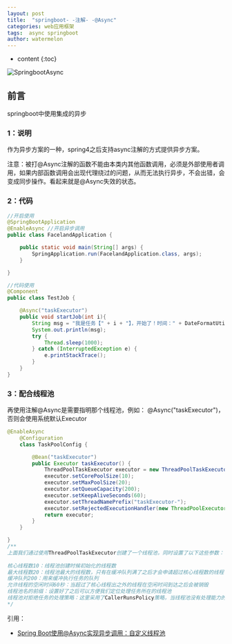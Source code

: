 ```yaml
---
layout: post
title:  "springboot- -注解- -@Async"
categories: web应用框架
tags:  async springboot
author: watermelon
---
```

* content
{:toc}

![SpringbootAsync](https://wxt.sinaimg.cn/mw1024/005xB1vLly1fylfgr5ag8j30k00b9wgx.jpg?tags=%5B%5D)
## 前言
springboot中使用集成的异步





### 1：说明
作为异步方案的一种，spring4之后支持async注解的方式提供异步方案。

注意：被打@Async注解的函数不能由本类内其他函数调用，必须是外部使用者调用，如果内部函数调用会出现代理绕过的问题，从而无法执行异步，不会出错，会变成同步操作。看起来就是@Async失效的状态。

### 2：代码
```java
//开启使用
@SpringBootApplication
@EnableAsync //开启异步调用
public class FacelandApplication {

	public static void main(String[] args) {
		SpringApplication.run(FacelandApplication.class, args);
	}

}
```

```java
//代码使用
@Component
public class TestJob {

    @Async("taskExecutor")
    public void startJob(int i){
        String msg = "我是任务【" + i + "】，开始了！时间：" + DateFormatUtils.format(System.currentTimeMillis(),"yyyy年MM月dd日 HH:mm:ss");
        System.out.println(msg);
        try {
            Thread.sleep(1000);
        } catch (InterruptedException e) {
            e.printStackTrace();
        }
    }
}

```
### 3：配合线程池
再使用注解@Async是需要指明那个线程池，例如： @Async("taskExecutor")，否则会使用系统默认Executor  
```java
@EnableAsync
    @Configuration
    class TaskPoolConfig {

        @Bean("taskExecutor")
        public Executor taskExecutor() {
            ThreadPoolTaskExecutor executor = new ThreadPoolTaskExecutor();
            executor.setCorePoolSize(10);
            executor.setMaxPoolSize(20);
            executor.setQueueCapacity(200);
            executor.setKeepAliveSeconds(60);
            executor.setThreadNamePrefix("taskExecutor-");
            executor.setRejectedExecutionHandler(new ThreadPoolExecutor.CallerRunsPolicy());
            return executor;
        }
    }

}
/**
上面我们通过使用ThreadPoolTaskExecutor创建了一个线程池，同时设置了以下这些参数：  
  
核心线程数10：线程池创建时候初始化的线程数  
最大线程数20：线程池最大的线程数，只有在缓冲队列满了之后才会申请超过核心线程数的线程  
缓冲队列200：用来缓冲执行任务的队列  
允许线程的空闲时间60秒：当超过了核心线程出之外的线程在空闲时间到达之后会被销毁  
线程池名的前缀：设置好了之后可以方便我们定位处理任务所在的线程池  
线程池对拒绝任务的处理策略：这里采用了CallerRunsPolicy策略，当线程池没有处理能力的时候，该策略会直接在 execute 方法的调用线程中运行被拒绝的任务；如果执行程序已关闭，则会丢弃该任务  
*/
```

引用：  
* [Spring Boot使用@Async实现异步调用：自定义线程池](https://www.cnblogs.com/moxiaotao/p/9777553.html)  
